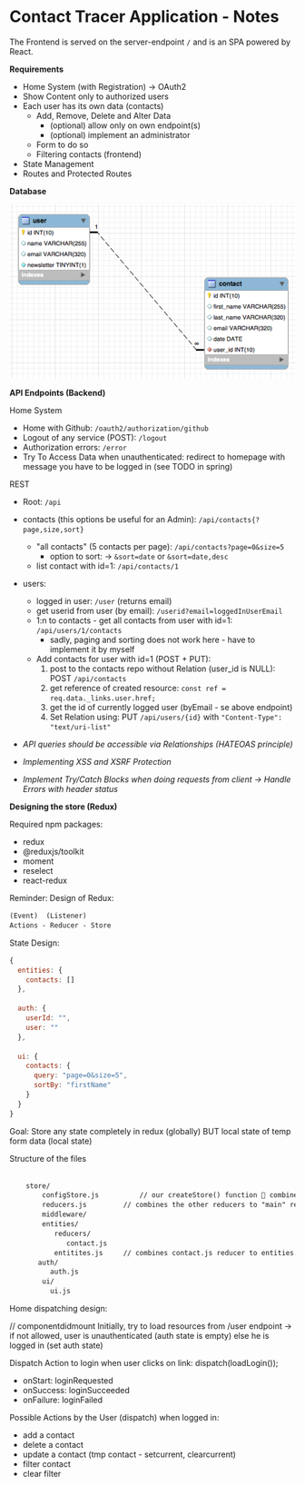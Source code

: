 # Contact Tracer Application - Notes

The Frontend is served on the server-endpoint `/` and is an SPA powered by React.

**Requirements**

* Home System (with Registration) -> OAuth2
* Show Content only to authorized users
* Each user has its own data (contacts)
    * Add, Remove, Delete and Alter Data
        * (optional) allow only on own endpoint(s)
        * (optional) implement an administrator
    * Form to do so
    * Filtering contacts (frontend)
* State Management 
* Routes and Protected Routes

**Database**

![alt text](tables.png "Relationship")

**API Endpoints (Backend)**

Home System
* Home with Github: `/oauth2/authorization/github`
* Logout of any service (POST): `/logout` <!-- TODO: HTTP 404 Not Found Custom Error (Not found does not return any JSON Data!), same with /login --> 
* Authorization errors: `/error` <!-- TODO: HTTP 999 map to Not found -->
* Try To Access Data when unauthenticated: redirect to homepage with message you have to be logged in (see TODO in spring)

REST
* Root: `/api`
* contacts (this options be useful for an Admin): `/api/contacts{?page,size,sort}`
    * "all contacts" (5 contacts per page):  `/api/contacts?page=0&size=5`
        * option to sort: -> `&sort=date` or `&sort=date,desc`
    * list contact with id=1: `/api/contacts/1`
    
* users:
    * logged in user: `/user` (returns email)
    * get userid from user (by email): `/userid?email=loggedInUserEmail`
    * 1:n to contacts - get all contacts from user with id=1: `/api/users/1/contacts`
        * sadly, paging and sorting does not work here - have to implement it by myself
    * Add contacts for user with id=1 (POST + PUT):
        1. post to the contacts repo without Relation (user_id is NULL): POST `/api/contacts`
        2. get reference of created resource: `const ref = req.data._links.user.href;`
        3. get the id of currently logged user (byEmail - se above endpoint)
        4. Set Relation using: PUT `/api/users/{id}` with `"Content-Type": "text/uri-list"`


* *API queries should be accessible via Relationships (HATEOAS principle)*

* *Implementing XSS and XSRF Protection*

* *Implement Try/Catch Blocks when doing requests from client -> Handle Errors with header status*

**Designing the store (Redux)**

Required npm packages:
* redux
* @reduxjs/toolkit
* moment
* reselect 
* react-redux

Reminder: Design of Redux:
```txt
(Event)  (Listener)
Actions - Reducer - Store
```

<!-- Remember that store is immutable - only via reducer after dispatching action alter state -->

State Design:

```javascript
{
  entities: {
    contacts: []
  },
  
  auth: {
    userId: "", 
    user: "" 
  },
  
  ui: {
    contacts: {
      query: "page=0&size=5", 
      sortBy: "firstName"
    }
  }
}
```

Goal: Store any state completely in redux (globally) BUT local state of temp form data (local state)

Structure of the files 

```txt

    store/
        configStore.js	        // our createStore() function  combined of entities, ui etc.
        reducers.js 		// combines the other reducers to "main" reducer (entities, auth and ui)
        middleware/             
        entities/
           reducers/
              contact.js
           entitites.js		// combines contact.js reducer to entities.js reducer
       auth/
          auth.js
        ui/
          ui.js
```

Home dispatching design:

// componentdidmount
Initially, try to load resources from /user endpoint -> if not allowed, user is unauthenticated (auth state is empty)
else he is logged in (set auth state)

Dispatch Action to login when user clicks on link: dispatch(loadLogin());

* onStart: loginRequested
* onSuccess: loginSucceeded
* onFailure: loginFailed

Possible Actions by the User (dispatch) when logged in:

* add a contact
* delete a contact
* update a contact (tmp contact - setcurrent, clearcurrent)
* filter contact
* clear filter
